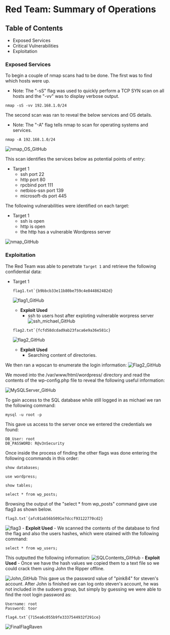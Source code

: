 # Red Team: Summary of Operations

## Table of Contents
- Exposed Services 
- Critical Vulnerabilities
- Exploitation

### Exposed Services

To begin a couple of nmap scans had to be done.  The first was to find which hosts were up.
  - Note: The "-sS" flag was used to quickly perform a TCP SYN scan on all hosts and the "-vv" was to display verbose output. 

```
nmap -sS -vv 192.168.1.0/24
```
The second scan was ran to reveal the below services and OS details.
  - Note: The "-A" flag tells nmap to scan for operating systems and services.
```
nmap -A 192.168.1.0/24
```
![nmap_OS_GitHub](https://user-images.githubusercontent.com/96896057/180900970-cde5b2a9-797e-4be8-8f8b-8d4144ed46a1.png)

This scan identifies the services below as potential points of entry:
- Target 1
  - ssh port 22
  - http port 80
  - rpcbind port 111
  - netbios-ssn port 139
  - microsoft-ds port 445


The following vulnerabilities were identified on each target:
- Target 1
  - ssh is open 
  - http is open
  - the http has a vulnerable Wordpress server

![nmap_GitHub](https://user-images.githubusercontent.com/96896057/180901150-349de607-5be8-4917-bdaa-220ea62f1844.jpg)

### Exploitation

The Red Team was able to penetrate `Target 1` and retrieve the following confidential data:
- Target 1
  ```
  flag1.txt`{b9bbcb33e11b80be759c4e844862482d}
  ```
    ![flag1_GitHub](https://user-images.githubusercontent.com/96896057/180901342-66075ffa-1e88-42cf-9166-1c5b888109db.png)
    - **Exploit Used**
      - ssh to users host after exploting vulnerable worpress server
        ![ssh_michael_GitHub](https://user-images.githubusercontent.com/96896057/180901239-6bba5f41-7242-413c-a7d7-3c352ac368be.jpg)

  ```
  flag2.txt`{fcfd58dcdad9ab23faca6e9a36e581c}
  ```  
    ![flag2_GitHub](https://user-images.githubusercontent.com/96896057/180901877-b20cc13d-f233-4406-b8e8-7b0fb698572f.png)
    - **Exploit Used**
      - Searching content of directories.


We then ran a wpscan to enumerate the login information:
![Flag2_GitHub](https://user-images.githubusercontent.com/96896057/180901445-deee105a-67b8-460b-b804-2bdd32d45b44.jpg)

We moved into the /var/www/html/wordpress/ directory and read the contents of the wp-config.php file to reveal the following useful information:

![MySQLServer_GitHub](https://user-images.githubusercontent.com/96896057/180903525-81afe1ee-4d33-4ccd-9947-013d46d828ca.jpg)

To gain access to the SQL database while still logged in as michael we ran the following command:
    
```
mysql -u root -p
```
This gave us access to the server once we entered the credentials we found:
```
DB_User: root
DB_PASSWORD: R@v3nSecurity
```

Once inside the process of finding the other flags was done entering the following ccommands in this order:
```
show databases;
```

```
use wordpress;
```
```
show tables;
```
```
select * from wp_posts;
```
Browsing the output of the "select * from wp_posts" command gave use flag3 as shown below.
```
flag3.txt`{afc01ab56b5091e7dccf93122770cd2}
```
![flag3](https://user-images.githubusercontent.com/96896057/180903358-fefd2ed2-132e-4cf2-a75b-8e286d049e82.png)
    - **Exploit Used**
      - We scanned the contents of the database to find the flag and also the users hashes, which were otained with the following command: 
  ```
  select * from wp_users;
  ```
This outputted the following information:
        ![SQLContents_GitHub](https://user-images.githubusercontent.com/96896057/180902241-c9a80858-db0a-4a66-8007-ca2cda4b889f.jpg)
    - **Exploit Used**
      - Once we have the hash values we copied them to a text file so we could crack them using John the Ripper offline.

  ![John_GitHub](https://user-images.githubusercontent.com/96896057/181392772-36f44b53-c955-445e-adc8-5a77fed48129.png)
This gave us the password value of "pink84" for steven's account.  After John is finished we can log onto steven's account, he was not included in the sudoers group, but simply by guessing we were able to find the root login password as:
  ```
  Username: root
  Password: toor
  ```
  ```
  flag4.txt`{715ea6c055b9fe3337544932f291ce}
  ```
  ![FinalFlagRaven](https://user-images.githubusercontent.com/96896057/181392857-f4ecb93d-9390-4421-821f-1639548f18f4.png)
